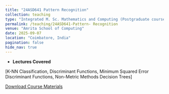 ```yaml
---
title: "24ASD641 Pattern Recognition"
collection: teaching
type: "Integrated M. Sc. Mathematics and Computing (Postgraduate course)"
permalink: /teaching/24ASD641-Pattern- Recognition
venue: "Amrita School of Computing"
date: 2025-09-07
location: "Coimbatore, India"
pagination: false
hide_nav: true
---
```


- **Lectures Covered**

[K-NN Classification, Discriminant Functions, Minimum Squared Error Discriminant Functions, Non-Metric Methods Decision Trees]

[Download Course Materials](/files/Non_Metric_Methods_Decision_Trees_Slides.pdf)  
